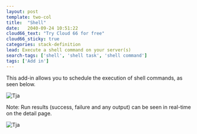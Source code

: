 ```yaml
---
layout: post
template: two-col
title:  "Shell"
date:   2040-09-24 10:51:22
cloud66_text: "Try Cloud 66 for free"
cloud66_sticky: true
categories: stack-definition
lead: Execute a shell command on your server(s)
search-tags: ['shell', 'shell task', 'shell command']
tags: ['Add in']
---
```


This add-in allows you to schedule the execution of shell commands, as seen below.

![Tja](http://cdn.cloud66.com/images/help/addin_shell.png)

Note: Run results (success, failure and any output) can be seen in real-time on the detail page.

![Tja](http://cdn.cloud66.com/images/help/addin_example_shell.png)